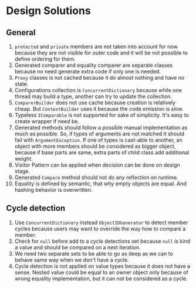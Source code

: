 # Design Solutions

## General

1. `protected` and `private` members are not taken into account for now because they are not visible for outer code and it will be not possible to define ordering for them.
2. Generated comparer and equality comparer are separate classes because no need generate extra code if only one is needed.
3. `Proxy` classes is not cached because it do almost nothing and have no state.
4. Configurations collection is `ConcurrentDictionary` because while one thread may build a type, another can try to update the collection.
5. `ComparerBuilder` does not use cache because creation is relatively cheap. But `ContextBuilder` uses it because the code emission is slow.
6. Typeless `IComparable` is not supported for sake of simplicity. It's easy to create wrapper if need be.
7. Generated methods should follow a possible manual implementation as much as possible. So, if types of arguments are not matched it should fail with `ArgumentException`. If one of types is cast-able to another, an object with more members should be considered as bigger object, because if base parts are same, extra parts of child class add additional weight.
8. Visitor Pattern can be applied when decision can be done on design stage.
9. Generated `Compare` method should not do any reflection on runtime.
10. Equality is defined by semantic, that why empty objects are equal. And hashing behavior is overwritten.

## Cycle detection

1. Use `ConcurrentDictionary` instead `ObjectIDGenerator` to detect member cycles because users may want to override the way how to compare a member.
2. Check for `null` before add to a cycle detections set because `null` is kind a value and should be compared on a next iteration.
3. We need two separate sets to be able to go as deep as we can to behave same way when we don't have a cycle.
4. Cycle detection is not applied on value types because it does not have a sense. Nested value could be equal to an owner object only because of wrong equality implementation, but it can not be considered as a cycle.
